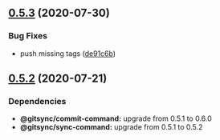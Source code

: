 ## [0.5.3](https://github.com/gitsync-pkg/gitsync-pre-push-command/compare/v0.5.2...v0.5.3) (2020-07-30)


### Bug Fixes

* push missing tags ([de91c6b](https://github.com/gitsync-pkg/gitsync-pre-push-command/commit/de91c6bdf2d23d8865e6be3e59bea5bc57c4c011))

## [0.5.2](https://github.com/gitsync-pkg/gitsync-pre-push-command/compare/v0.5.1...v0.5.2) (2020-07-21)





### Dependencies

* **@gitsync/commit-command:** upgrade from 0.5.1 to 0.6.0
* **@gitsync/sync-command:** upgrade from 0.5.1 to 0.5.2
